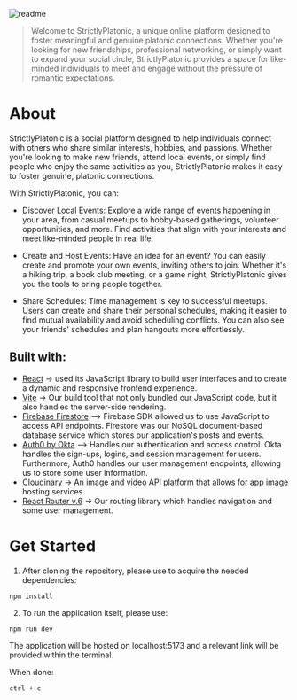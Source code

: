 

![readme](https://github.com/user-attachments/assets/59b98940-26f0-4c3f-ac19-4da1263d301d)

>Welcome to StrictlyPlatonic, a unique online platform designed to foster meaningful and genuine platonic connections. Whether you're looking for new friendships, professional networking, or simply want to expand your social circle, StrictlyPlatonic provides a space for like-minded individuals to meet and engage without the pressure of romantic expectations.

# About
StrictlyPlatonic is a social platform designed to help individuals connect with others who share similar interests, hobbies, and passions. Whether you're looking to make new friends, attend local events, or simply find people who enjoy the same activities as you, StrictlyPlatonic makes it easy to foster genuine, platonic connections.

With StrictlyPlatonic, you can:

- Discover Local Events: Explore a wide range of events happening in your area, from casual meetups to hobby-based gatherings, volunteer opportunities, and more. Find activities that align with your interests and meet like-minded people in real life.

- Create and Host Events: Have an idea for an event? You can easily create and promote your own events, inviting others to join. Whether it's a hiking trip, a book club meeting, or a game night, StrictlyPlatonic gives you the tools to bring people together.

- Share Schedules: Time management is key to successful meetups. Users can create and share their personal schedules, making it easier to find mutual availability and avoid scheduling conflicts. You can also see your friends' schedules and plan hangouts more effortlessly.



## Built with: 
- [React](https://react.dev/) -> used its JavaScript library to build user interfaces and to create a dynamic and responsive frontend experience.
- [Vite](https://vite.dev/guide/) -> Our build tool that not only bundled our JavaScript code, but it also handles the server-side rendering. 
- [Firebase Firestore](https://firebase.google.com/docs/firestore) –> Firebase SDK allowed us to use JavaScript to access API endpoints. Firestore was our NoSQL document-based database service which stores our application's posts and events. 
- [Auth0 by Okta](https://auth0.com/) –> Handles our authentication and access control. Okta handles the sign-ups, logins, and session management for users. Furthermore, Auth0 handles our user management endpoints, allowing us to store some user information. 
- [Cloudinary](https://cloudinary.com/) -> An image and video API platform that allows for app image hosting services.
- [React Router v.6](https://reactrouter.com/) -> Our routing library which handles navigation and some user management.


# Get Started

1. After cloning the repository, please use to acquire the needed dependencies: 
```
npm install 
```
2. To run the application itself, please use: 
```
npm run dev
```
The application will be hosted on localhost:5173 and a relevant link will be provided within the terminal. 

When done:
```
ctrl + c
```

